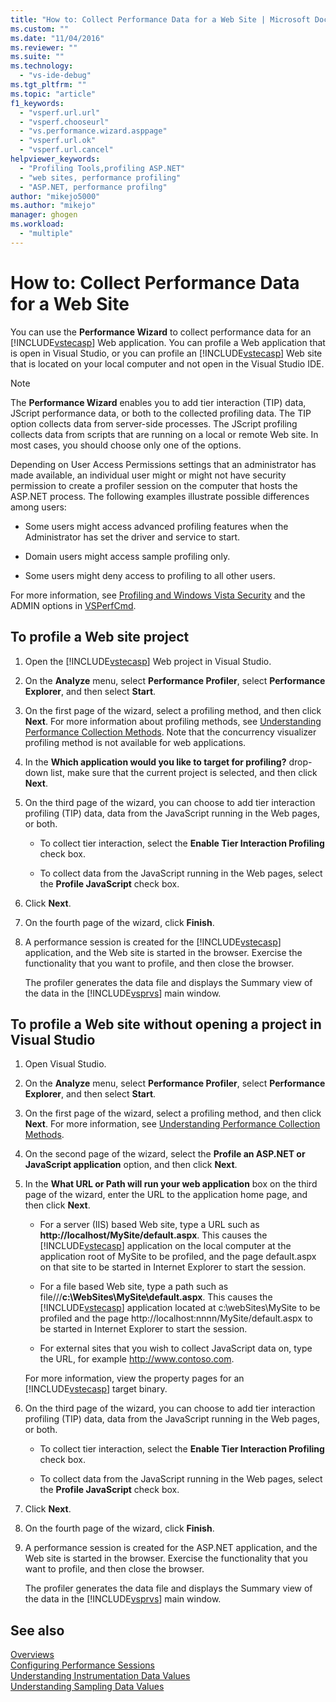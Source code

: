 ```yaml
---
title: "How to: Collect Performance Data for a Web Site | Microsoft Docs"
ms.custom: ""
ms.date: "11/04/2016"
ms.reviewer: ""
ms.suite: ""
ms.technology: 
  - "vs-ide-debug"
ms.tgt_pltfrm: ""
ms.topic: "article"
f1_keywords: 
  - "vsperf.url.url"
  - "vsperf.chooseurl"
  - "vs.performance.wizard.asppage"
  - "vsperf.url.ok"
  - "vsperf.url.cancel"
helpviewer_keywords: 
  - "Profiling Tools,profiling ASP.NET"
  - "web sites, performance profiling"
  - "ASP.NET, performance profilng"
author: "mikejo5000"
ms.author: "mikejo"
manager: ghogen
ms.workload: 
  - "multiple"
---
```

# How to: Collect Performance Data for a Web Site

You can use the **Performance Wizard** to collect performance data for an [!INCLUDE[vstecasp](../code-quality/includes/vstecasp_md.md)] Web application. You can profile a Web application that is open in Visual Studio, or you can profile an [!INCLUDE[vstecasp](../code-quality/includes/vstecasp_md.md)] Web site that is located on your local computer and not open in the Visual Studio IDE.

> [!NOTE]
> The **Performance Wizard** enables you to add tier interaction (TIP) data, JScript performance data, or both to the collected profiling data. The TIP option collects data from server-side processes. The JScript profiling collects data from scripts that are running on a local or  remote Web site. In most cases, you should choose only one of the options.

 Depending on User Access Permissions settings that an administrator has made available, an individual user might or might not have security permission to create a profiler session on the computer that hosts the ASP.NET process. The following examples illustrate possible differences among users:

- Some users might access advanced profiling features when the Administrator has set the driver and service to start.

- Domain users might access sample profiling only.

- Some users might deny access to profiling to all other users.

 For more information, see [Profiling and Windows Vista Security](../profiling/profiling-and-windows-vista-security.md) and the ADMIN options in [VSPerfCmd](../profiling/vsperfcmd.md).

## To profile a Web site project

1. Open the [!INCLUDE[vstecasp](../code-quality/includes/vstecasp_md.md)] Web project in Visual Studio.

2. On the **Analyze** menu, select **Performance Profiler**, select **Performance Explorer**, and then select **Start**.

3. On the first page of the wizard, select a profiling method, and then click **Next**. For more information about profiling methods, see [Understanding Performance Collection Methods](../profiling/understanding-performance-collection-methods.md). Note that the concurrency visualizer profiling method is not available for web applications.

4. In the **Which application would you like to target for profiling?** drop-down list, make sure that the current project is selected, and then click **Next**.

5. On the third page of the wizard, you can choose to add tier interaction profiling (TIP) data, data from the JavaScript running in the Web pages, or both.

    - To collect tier interaction, select the **Enable Tier Interaction Profiling** check box.

    - To collect data from the JavaScript running in the Web pages, select the **Profile JavaScript** check box.

6. Click **Next**.

7. On the fourth page of the wizard, click **Finish**.

8. A performance session is created for the [!INCLUDE[vstecasp](../code-quality/includes/vstecasp_md.md)] application, and the Web site is started in the browser. Exercise the functionality that you want to profile, and then close the browser.

     The profiler generates the data file and displays the Summary view of the data in the [!INCLUDE[vsprvs](../code-quality/includes/vsprvs_md.md)] main window.

## To profile a Web site without opening a project in Visual Studio

1. Open Visual Studio.

2. On the **Analyze** menu, select **Performance Profiler**, select **Performance Explorer**, and then select **Start**.

3. On the first page of the wizard, select a profiling method, and then click **Next**. For more information, see [Understanding Performance Collection Methods](../profiling/understanding-performance-collection-methods.md).

4. On the second page of the wizard, select the **Profile an ASP.NET or JavaScript application** option, and then click **Next**.

5. In the **What URL or Path will run your web application** box on the third page of the wizard, enter the URL to the application home page, and then click **Next**.

    - For a server (IIS) based Web site, type a URL such as **http://localhost/MySite/default.aspx**. This causes the [!INCLUDE[vstecasp](../code-quality/includes/vstecasp_md.md)] application on the local computer at the application root of MySite to be profiled, and the page default.aspx on that site to be started in Internet Explorer to start the session.

    - For a file based Web site, type a path such as file///**c:\WebSites\MySite\default.aspx**. This causes the [!INCLUDE[vstecasp](../code-quality/includes/vstecasp_md.md)] application located at c:\webSites\MySite to be profiled and the page http://localhost:nnnn/MySite/default.aspx to be started in Internet Explorer to start the session.

    - For external sites that you wish to collect JavaScript data on, type the URL, for example http://www.contoso.com.

     For more information, view the property pages for an [!INCLUDE[vstecasp](../code-quality/includes/vstecasp_md.md)] target binary.

6. On the third page of the wizard, you can choose to add tier interaction profiling (TIP) data, data from the JavaScript running in the Web pages, or both.

    - To collect tier interaction, select the **Enable Tier Interaction Profiling** check box.

    - To collect data from the JavaScript running in the Web pages, select the **Profile JavaScript** check box.

7. Click **Next**.

8. On the fourth page of the wizard, click **Finish**.

9. A performance session is created for the ASP.NET application, and the Web site is started in the browser. Exercise the functionality that you want to profile, and then close the browser.

     The profiler generates the data file and displays the Summary view of the data in the [!INCLUDE[vsprvs](../code-quality/includes/vsprvs_md.md)] main window.

## See also

[Overviews](../profiling/overviews-performance-tools.md)  
[Configuring Performance Sessions](../profiling/configuring-performance-sessions.md)  
[Understanding Instrumentation Data Values](../profiling/understanding-instrumentation-data-values.md)  
[Understanding Sampling Data Values](../profiling/understanding-sampling-data-values.md)
